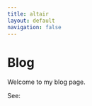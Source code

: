```yaml
---
title: altair
layout: default
navigation: false
---
```


# Blog

Welcome to my blog page.

See:

<!-- - [test](/blog/test/)
- [test2](/blog/test2/) -->

<blog-list></blog-list>
